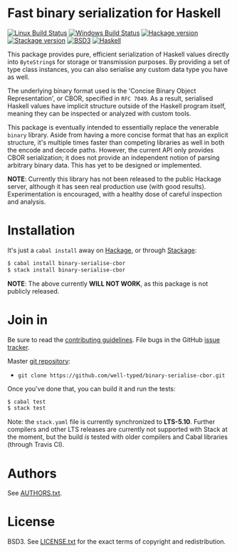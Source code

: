 # Fast binary serialization for Haskell

[![Linux Build Status](https://img.shields.io/travis/well-typed/binary-serialise-cbor/master.svg?label=Linux%20build)](https://travis-ci.org/well-typed/binary-serialise-cbor)
[![Windows Build Status](https://img.shields.io/appveyor/ci/thoughtpolice/binary-serialise-cbor/master.svg?label=Windows%20build)](https://ci.appveyor.com/project/thoughtpolice/binary-serialise-cbor/branch/master)
[![Hackage version](https://img.shields.io/hackage/v/binary-serialise-cbor.svg?label=Hackage)](https://hackage.haskell.org/package/binary-serialise-cbor)
[![Stackage version](https://www.stackage.org/package/binary-serialise-cbor/badge/lts?label=Stackage)](https://www.stackage.org/package/binary-serialise-cbor)
[![BSD3](https://img.shields.io/badge/License-BSD-blue.svg)](https://en.wikipedia.org/wiki/BSD_License)
[![Haskell](https://img.shields.io/badge/Language-Haskell-yellowgreen.svg)](https://www.haskell.org)

This package provides pure, efficient serialization of Haskell values directly
into `ByteString`s for storage or transmission purposes. By providing a set of
type class instances, you can also serialise any custom data type you have as
well.

The underlying binary format used is the 'Concise Binary Object
Representation', or CBOR, specified in `RFC 7049`. As a result, serialised
Haskell values have implicit structure outside of the Haskell program itself,
meaning they can be inspected or analyzed with custom tools.

This package is eventually intended to essentially replace the venerable
`binary` library. Aside from having a more concise format that has an
explicit structure, it's multiple times faster than competing libraries
as well in both the encode and decode paths. However, the current API only
provides CBOR serialization; it does not provide an independent notion of
parsing arbitrary binary data. This has yet to be designed or implemented.

**NOTE**: Currently this library has not been released to the public Hackage
server, although it has seen real production use (with good results).
Experimentation is encouraged, with a healthy dose of careful inspection and
analysis.

# Installation

It's just a `cabal install` away on [Hackage][], or through [Stackage][]:

```bash
$ cabal install binary-serialise-cbor
$ stack install binary-serialise-cbor
```

**NOTE**: The above currently **WILL NOT WORK**, as this package is not
publicly released.

[Hackage]:  https://hackage.haskell.org/package/binary-serialise-cbor
[Stackage]: https://www.stackage.org

# Join in

Be sure to read the [contributing guidelines][contribute]. File bugs
in the GitHub [issue tracker][].

Master [git repository][gh]:

* `git clone https://github.com/well-typed/binary-serialise-cbor.git`

Once you've done that, you can build it and run the tests:

```bash
$ cabal test
$ stack test
```

Note: the `stack.yaml` file is currently synchronized to **LTS-5.10**. Further
compilers and other LTS releases are currently not supported with Stack
at the moment, but the build *is* tested with older compilers and Cabal
libraries (through Travis CI).

[contribute]: https://github.com/well-typed/binary-serialise-cbor/blob/master/CONTRIBUTING.md
[issue tracker]: http://github.com/well-typed/binary-serialise-cbor/issues
[gh]: http://github.com/well-typed/binary-serialise-cbor

# Authors

See
[AUTHORS.txt](https://raw.github.com/well-typed/binary-serialise-cbor/master/AUTHORS.txt).

# License

BSD3. See
[LICENSE.txt](https://raw.github.com/well-typed/binary-serialise-cbor/master/LICENSE.txt)
for the exact terms of copyright and redistribution.
